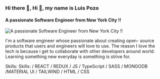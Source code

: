 ### Hi there 👋,  Hi 👋, my name is Luis Pozo
#### A passionate Software Engineer from New York City !!
![A passionate Software Engineer from New York City !!](http://thehoopdoctors.com/wp-content/uploads/2010/05/mj.jpg)

I'm a software engineer whose passionate about creating open- source products that users and engineers will love to use. The reason I love the tech  is because i get to collaborate with other developers around world. Learning something new everyday is something is strive for.

Skills: Skills: / REACT / REDUX /  JS / TypeScript / SASS /  MONGODB /MATERIAL UI / TAILWIND / HTML / CSS












